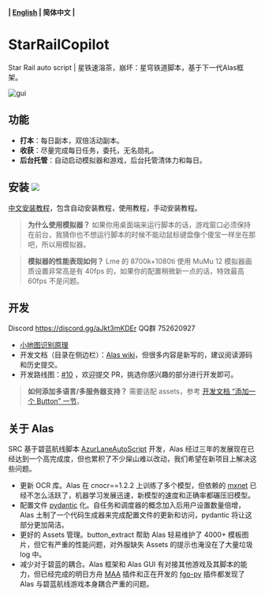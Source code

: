 **| [English](README_en.md) | 简体中文 |**


# StarRailCopilot

Star Rail auto script | 星铁速溶茶，崩坏：星穹铁道脚本，基于下一代Alas框架。

![gui](https://raw.githubusercontent.com/LmeSzinc/StarRailCopilot/master/doc/README.assets/gui_cn.png)



## 功能

- **打本**：每日副本，双倍活动副本。
- **收获**：尽量完成每日任务，委托，无名勋礼。
- **后台托管**：自动启动模拟器和游戏，后台托管清体力和每日。



## 安装 [![](https://img.shields.io/github/downloads/LmeSzinc/StarRailCopilot/total?color=4e4c97)](https://github.com/LmeSzinc/StarRailCopilot/releases)

[中文安装教程](https://github.com/LmeSzinc/StarRailCopilot/wiki/Installation_cn)，包含自动安装教程，使用教程，手动安装教程。

> **为什么使用模拟器？** 如果你用桌面端来运行脚本的话，游戏窗口必须保持在前台，我猜你也不想运行脚本的时候不能动鼠标键盘像个傻宝一样坐在那吧，所以用模拟器。

> **模拟器的性能表现如何？** Lme 的 8700k+1080ti 使用 MuMu 12 模拟器画质设置非常高是有 40fps 的，如果你的配置稍微新一点的话，特效最高 60fps 不是问题。



## 开发

Discord https://discord.gg/aJkt3mKDEr QQ群 752620927

- [小地图识别原理](https://github.com/LmeSzinc/StarRailCopilot/wiki/MinimapTracking)
- 开发文档（目录在侧边栏）：[Alas wiki](https://github.com/LmeSzinc/AzurLaneAutoScript/wiki/1.-Start)，但很多内容是新写的，建议阅读源码和历史提交。
- 开发路线图：[#10](https://github.com/LmeSzinc/StarRailCopilot/issues/10) ，欢迎提交 PR，挑选你感兴趣的部分进行开发即可。

> **如何添加多语言/多服务器支持？** 需要适配 assets，参考 [开发文档 “添加一个 Button” 一节](https://github.com/LmeSzinc/AzurLaneAutoScript/wiki/4.1.-Detection-objects#%E6%B7%BB%E5%8A%A0%E4%B8%80%E4%B8%AA-button)。



## 关于 Alas

SRC 基于碧蓝航线脚本 [AzurLaneAutoScript](https://github.com/LmeSzinc/AzurLaneAutoScript) 开发，Alas 经过三年的发展现在已经达到一个高完成度，但也累积了不少屎山难以改动，我们希望在新项目上解决这些问题。

- 更新 OCR 库。Alas 在 cnocr==1.2.2 上训练了多个模型，但依赖的 [mxnet](https://github.com/apache/mxnet) 已经不怎么活跃了，机器学习发展迅速，新模型的速度和正确率都碾压旧模型。
- 配置文件 [pydantic](https://github.com/pydantic/pydantic) 化。自任务和调度器的概念加入后用户设置数量倍增，Alas 土制了一个代码生成器来完成配置文件的更新和访问，pydantic 将让这部分更加简洁。
- 更好的 Assets 管理。button_extract 帮助 Alas 轻易维护了 4000+ 模板图片，但它有严重的性能问题，对外服缺失 Assets 的提示也淹没在了大量垃圾 log 中。
- 减少对于碧蓝的耦合。Alas 框架和 Alas GUI 有对接其他游戏及其脚本的能力，但已经完成的明日方舟 [MAA](https://github.com/MaaAssistantArknights/MaaAssistantArknights) 插件和正在开发的 [fgo-py](https://github.com/hgjazhgj/FGO-py) 插件都发现了 Alas 与碧蓝航线游戏本身耦合严重的问题。

